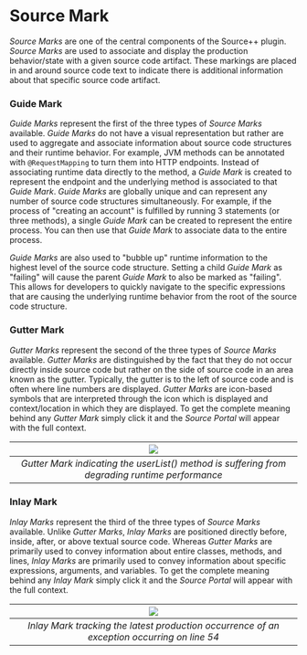 # Source Mark

*Source Marks* are one of the central components of the Source++ plugin. *Source Marks* are used to associate and display the production behavior/state with a given source code artifact. These markings are placed in and around source code text to indicate there is additional information about that specific source code artifact.

### Guide Mark

*Guide Marks* represent the first of the three types of *Source Marks* available. *Guide Marks* do not have a visual representation but rather are used to aggregate and associate information about source code structures and their runtime behavior. For example, JVM methods can be annotated with `@RequestMapping` to turn them into HTTP endpoints. Instead of associating runtime data directly to the method, a *Guide Mark*  is created to represent the endpoint and the underlying method is associated to that *Guide Mark*. *Guide Marks* are globally unique and can represent any number of source code structures simultaneously. For example, if the process of "creating an account" is fulfilled by running 3 statements (or three methods), a single *Guide Mark* can be created to represent the entire process. You can then use that *Guide Mark* to associate data to the entire process.

*Guide Marks*  are also used to "bubble up" runtime information to the highest level of the source code structure. Setting a child *Guide Mark* as "failing" will cause the parent *Guide Mark* to also be marked as "failing". This allows for developers to quickly navigate to the specific expressions that are causing the underlying runtime behavior from the root of the source code structure.

### Gutter Mark

*Gutter Marks* represent the second of the three types of *Source Marks* available. *Gutter Marks* are distinguished by the fact that they do not occur directly inside source code but rather on the side of source code in an area known as the gutter. Typically, the gutter is to the left of source code and is often where line numbers are displayed. *Gutter Marks* are icon-based symbols that are interpreted through the icon which is displayed and context/location in which they are displayed. To get the complete meaning behind any *Gutter Mark* simply click it and the *Source Portal* will appear with the full context.

|                       ![](../../assets/screenshots/performance_ramp.png)                       |
|:----------------------------------------------------------------------------------------------:|
| *Gutter Mark indicating the userList() method is suffering from degrading runtime performance* |

### Inlay Mark

*Inlay Marks* represent the third of the three types of *Source Marks* available. Unlike *Gutter Marks*, *Inlay Marks* are positioned directly before, inside, after, or above textual source code. Whereas *Gutter Marks* are primarily used to convey information about entire classes, methods, and lines, *Inlay Marks* are primarily used to convey information about specific expressions, arguments, and variables. To get the complete meaning behind any *Inlay Mark* simply click it and the *Source Portal* will appear with the full context.

|                       ![](../../assets/screenshots/track_sioobe.gif)                        |
|:-------------------------------------------------------------------------------------------:|
| *Inlay Mark tracking the latest production occurrence of an exception occurring on line 54* |
